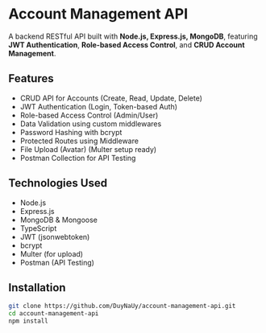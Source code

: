 # Account Management API

A backend RESTful API built with **Node.js, Express.js, MongoDB**, featuring **JWT Authentication**, **Role-based Access Control**, and **CRUD Account Management**.

## Features
- CRUD API for Accounts (Create, Read, Update, Delete)
- JWT Authentication (Login, Token-based Auth)
- Role-based Access Control (Admin/User)
- Data Validation using custom middlewares
- Password Hashing with bcrypt
- Protected Routes using Middleware
- File Upload (Avatar) (Multer setup ready)
- Postman Collection for API Testing

## Technologies Used
- Node.js
- Express.js
- MongoDB & Mongoose
- TypeScript
- JWT (jsonwebtoken)
- bcrypt
- Multer (for upload)
- Postman (API Testing)

##  Installation
```bash
git clone https://github.com/DuyNaUy/account-management-api.git
cd account-management-api
npm install
